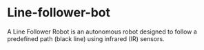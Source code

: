 # Line-follower-bot
 A Line Follower Robot is an autonomous robot designed to follow a predefined path (black line) using infrared (IR) sensors.
